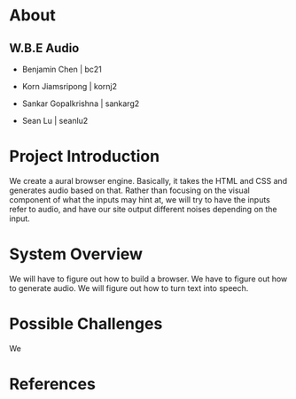 # About

## W.B.E Audio

- Benjamin Chen | bc21

- Korn Jiamsripong | kornj2

- Sankar Gopalkrishna | sankarg2

- Sean Lu | seanlu2

# Project Introduction

  We create a aural browser engine. Basically, it takes the HTML and CSS and generates audio based on that. Rather than focusing on the visual component of what the inputs may hint at, we will try to have the inputs refer to audio, and have our site output different noises depending on the input.

# System Overview

  We will have to figure out how to build a browser. We have to figure out how to generate audio. We will figure out how to turn text into speech.

# Possible Challenges
  
  We

# References

